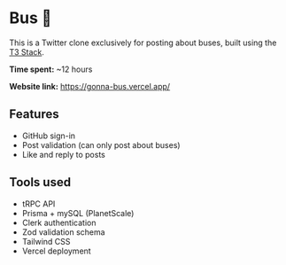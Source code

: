 # Bus 🚌

This is a Twitter clone exclusively for posting about buses, built using the [T3 Stack](https://create.t3.gg/).

**Time spent:** ~12 hours

**Website link:** https://gonna-bus.vercel.app/

## Features
- GitHub sign-in
- Post validation (can only post about buses)
- Like and reply to posts

## Tools used
- tRPC API
- Prisma + mySQL (PlanetScale)
- Clerk authentication
- Zod validation schema
- Tailwind CSS
- Vercel deployment
